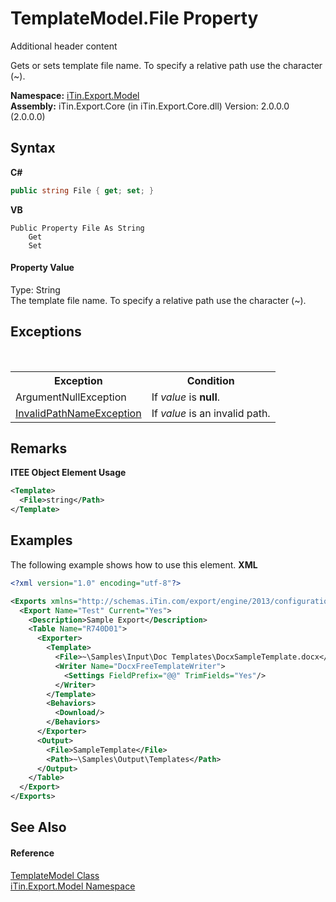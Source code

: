 # TemplateModel.File Property 
Additional header content 

Gets or sets template file name. To specify a relative path use the character (~).

**Namespace:**&nbsp;<a href="N_iTin_Export_Model">iTin.Export.Model</a><br />**Assembly:**&nbsp;iTin.Export.Core (in iTin.Export.Core.dll) Version: 2.0.0.0 (2.0.0.0)

## Syntax

**C#**<br />
``` C#
public string File { get; set; }
```

**VB**<br />
``` VB
Public Property File As String
	Get
	Set
```


#### Property Value
Type: String<br />The template file name. To specify a relative path use the character (~).

## Exceptions
&nbsp;<table><tr><th>Exception</th><th>Condition</th></tr><tr><td>ArgumentNullException</td><td>If *value* is <strong>null</strong>.</td></tr><tr><td><a href="T_iTin_Export_Model_InvalidPathNameException">InvalidPathNameException</a></td><td>If *value* is an invalid path.</td></tr></table>

## Remarks

**ITEE Object Element Usage**<br />
``` XML
<Template>
  <File>string</Path>
</Template>
```


## Examples
The following example shows how to use this element. 
**XML**<br />
``` XML
<?xml version="1.0" encoding="utf-8"?>

<Exports xmlns="http://schemas.iTin.com/export/engine/2013/configuration">
  <Export Name="Test" Current="Yes">
    <Description>Sample Export</Description>
    <Table Name="R740D01">
      <Exporter>
        <Template>
          <File>~\Samples\Input\Doc Templates\DocxSampleTemplate.docx</File>
          <Writer Name="DocxFreeTemplateWriter">
            <Settings FieldPrefix="@@" TrimFields="Yes"/>
          </Writer>
        </Template>
        <Behaviors>
          <Download/>
        </Behaviors>
      </Exporter>
      <Output>
        <File>SampleTemplate</File>
        <Path>~\Samples\Output\Templates</Path>
      </Output>
    </Table>
  </Export>
</Exports>
```


## See Also


#### Reference
<a href="T_iTin_Export_Model_TemplateModel">TemplateModel Class</a><br /><a href="N_iTin_Export_Model">iTin.Export.Model Namespace</a><br />